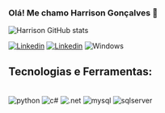 ### Olá! Me chamo Harrison Gonçalves 👋
  


![Harrison GitHub stats](https://github-readme-stats.vercel.app/api?username=harrisongoncalves&show_icons=true&theme=tokyonight)

[![Linkedin](https://img.shields.io/badge/LinkedIn-0077B5?style=for-the-badge&logo=linkedin&logoColor=white)](https://www.linkedin.com/in/harrisongoncalves/)
[![Linkedin](https://img.shields.io/badge/Steam-000000?style=for-the-badge&logo=steam&logoColor=white)](https://steamcommunity.com/id/H3yF3n1x//)
![Windows](https://img.shields.io/badge/Windows-0078D6?style=for-the-badge&logo=windows&logoColor=white)


## Tecnologias e Ferramentas:
<div style="display: inline_block"><br/>
<img align="center" alt="python" src="https://img.shields.io/badge/Python-3776AB?style=for-the-badge&logo=python&logoColor=white"/>
<img align="center" alt="c#" src="https://img.shields.io/badge/C%23-239120?style=for-the-badge&logo=c-sharp&logoColor=white"/>
<img align="center" alt=".net" src="https://img.shields.io/badge/.NET-5C2D91?style=for-the-badge&logo=.net&logoColor=white"/>
<img align="center" alt="mysql" src="https://img.shields.io/badge/MySQL-00000F?style=for-the-badge&logo=mysql&logoColor=white"/>
<img align="center" alt="sqlserver" src="https://img.shields.io/badge/Microsoft_SQL_Server-CC2927?style=for-the-badge&logo=microsoft-sql-server&logoColor=white"/>
</div>


